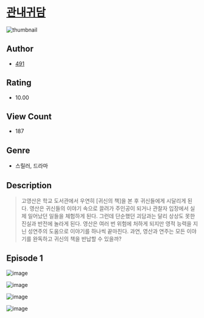 # [관내귀담](https://comic.naver.com/challenge/list?titleId=811189)
![thumbnail](https://image-comic.pstatic.net/user_contents_data/challenge_comic/2023/05/25/358971/upload_7089853717253600613_480x623.jpeg)

## Author
- [491](https://comic.naver.com/artistTitle?id=358971)

## Rating
- 10.00

## View Count
- 187

## Genre
- 스릴러, 드라마

## Description
> 고영산은 학교 도서관에서 우연히 [귀신의 책]을 본 후 귀신들에게 시달리게 된다. 영산은 귀신들의 이야기 속으로 끌려가 주인공이 되거나 관찰자 입장에서 실제 일어났던 일들을 체험하게 된다. 그런데 단순했던 괴담과는 달리 상상도 못한 진실과 반전에 놀라게 된다. 영산은 여러 번 위험에 처하게 되지만 영적 능력을 지닌 성연주의 도움으로 이야기를 하나씩 끝마친다. 과연, 영산과 연주는 모든 이야기를 완독하고 귀신의 책을 반납할 수 있을까?


## Episode 1
![image](https://image-comic.pstatic.net/user_contents_data/challenge_comic/2023/05/25/358971/upload_3919030209582937911.jpeg)

![image](https://image-comic.pstatic.net/user_contents_data/challenge_comic/2023/05/25/358971/upload_3775814422054974307.jpeg)

![image](https://image-comic.pstatic.net/user_contents_data/challenge_comic/2023/05/25/358971/upload_3545795502864020277.jpeg)

![image](https://image-comic.pstatic.net/user_contents_data/challenge_comic/2023/05/25/358971/upload_3702860914965428537.jpeg)
